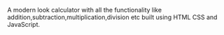 A modern look calculator with all the functionality like addition,subtraction,multiplication,division etc built using HTML CSS and JavaScript.
